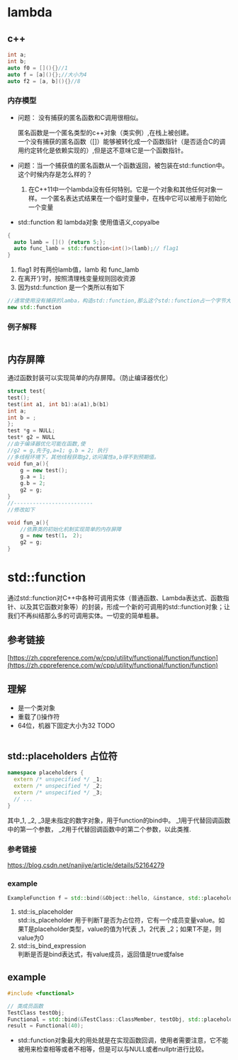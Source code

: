 # lambda
## c++
```C++
int a;
int b;
auto f0 = [](){}//1
auto f = [a](){};//大小为4
auto f2 = [a, b](){}//8
```
### 内存模型
- 问题： 没有捕获的匿名函数和C调用很相似。

  匿名函数是一个匿名类型的c++对象（类实例）,在栈上被创建。  
  一个没有捕获的匿名函数（[]）能够被转化成一个函数指针（是否适合C的调用约定转化是依赖实现的）,但是这不意味它是一个函数指针。

- 问题：当一个捕获值的匿名函数从一个函数返回，被包装在std::function中。这个时候内存是怎么样的？

  1. 在C++11中一个lambda没有任何特别。它是一个对象和其他任何对象一样。一个匿名表达式结果在一个临时变量中，在栈中它可以被用于初始化一个变量


- std::function 和 lambda对象 使用值语义,copyalbe
```C++
{
  auto lamb = []() {return 5;};
  auto func_lamb = std::function<int()>(lamb);// flag1
}
```
1. flag1 时有两份lamb值，lamb 和 func_lamb
2. 在离开‘}’时，按照清理栈变量规则回收资源
3. 因为std::function 是一个类所以有如下
```c++
//通常使用没有捕获的lamba，构造std::function,那么这个std::function占一个字节大小（空类）
new std::function
```

### 例子解释

```C++

```

## 内存屏障

通过函数封装可以实现简单的内存屏障。（防止编译器优化）

```C++
struct test{
test();
test(int a1, int b1):a(a1),b(b1)
int a;
int b = ;
};
test *g = NULL;
test* g2 = NULL
//由于编译器优化可能在函数,使
//g2 = g,先于g,a=1; g.b = 2; 执行
//多线程环境下，其他线程获取g2,访问属性a,b得不到预期值。
void fun_a(){
    g = new test();
    g.a = 1;
    g.b = 2;
    g2 = g;
}
//-------------------------
//修改如下

void fun_a(){
    //依靠类的初始化机制实现简单的内存屏障
    g = new test(1， 2);
    g2 = g;
}
```
# std::function
通过std::function对C++中各种可调用实体（普通函数、Lambda表达式、函数指针、以及其它函数对象等）的封装，形成一个新的可调用的std::function对象；让我们不再纠结那么多的可调用实体。一切变的简单粗暴。

## 参考链接
[https://zh.cppreference.com/w/cpp/utility/functional/function/function](https://zh.cppreference.com/w/cpp/utility/functional/function/function)

## 理解
- 是一个类对象
- 重载了()操作符
- 64位，机器下固定大小为32 TODO
```C++

```

## std::placeholders 占位符

```C++
namespace placeholders {
  extern /* unspecified */ _1;
  extern /* unspecified */ _2;
  extern /* unspecified */ _3;
  // ...
}
```
其中_1, _2, _3是未指定的数字对象，用于function的bind中。 _1用于代替回调函数中的第一个参数， _2用于代替回调函数中的第二个参数，以此类推.
### 参考链接
https://blog.csdn.net/nanjiye/article/details/52164279
### example
```C++
ExampleFunction f = std::bind(&Object::hello, &instance, std::placeholders::_1);
```
1. std::is_placeholder  
	std::is_placeholder 用于判断T是否为占位符，它有一个成员变量value。如果T是placeholder类型，value的值为1代表 _1，2代表 _2；如果T不是，则value为0
2. std::is_bind_expression   
  判断是否是bind表达式，有value成员，返回值是true或false
## example
```C++
#include <functional>

// 类成员函数
TestClass testObj;
Functional = std::bind(&TestClass::ClassMember, testObj, std::placeholders::_1);
result = Functional(40);
```
- std::function对象最大的用处就是在实现函数回调，使用者需要注意，它不能被用来检查相等或者不相等，但是可以与NULL或者nullptr进行比较。